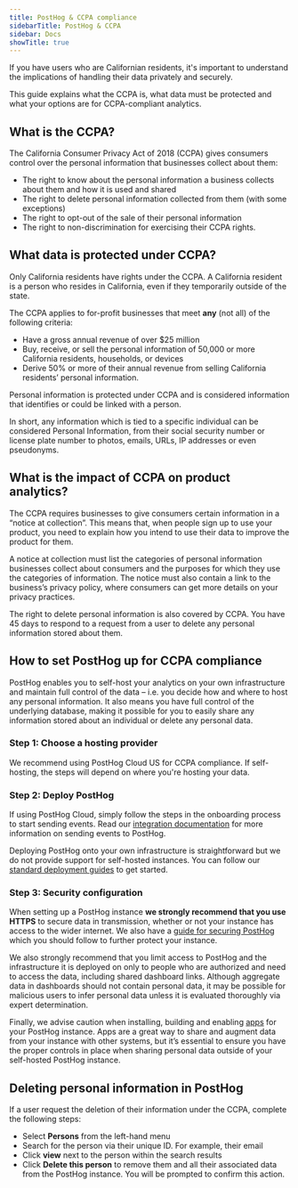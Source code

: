 ```yaml
---
title: PostHog & CCPA compliance
sidebarTitle: PostHog & CCPA
sidebar: Docs
showTitle: true
---
```


If you have users who are Californian residents, it's important to understand the implications of handling their data privately and securely.

This guide explains what the CCPA is, what data must be protected and what your options are for CCPA-compliant analytics. 

## What is the CCPA?

The California Consumer Privacy Act of 2018 (CCPA) gives consumers control over the personal information that businesses collect about them:

* The right to know about the personal information a business collects about them and how it is used and shared
* The right to delete personal information collected from them (with some exceptions)
* The right to opt-out of the sale of their personal information
* The right to non-discrimination for exercising their CCPA rights.

## What data is protected under CCPA?

Only California residents have rights under the CCPA. A California resident is a person who resides in California, even if they temporarily outside of the state.

The CCPA applies to for-profit businesses that meet **any** (not all) of the following criteria:

* Have a gross annual revenue of over $25 million
* Buy, receive, or sell the personal information of 50,000 or more California residents, households, or devices
* Derive 50% or more of their annual revenue from selling California residents’ personal information.

Personal information is protected under CCPA and is considered information that identifies or could be linked with a person.

In short, any information which is tied to a specific individual can be considered Personal Information, from their social security number or license plate number to photos, emails, URLs, IP addresses or even pseudonyms.

## What is the impact of CCPA on product analytics?

The CCPA requires businesses to give consumers certain information in a “notice at collection”. This means that, when people sign up to use your product, you need to explain how you intend to use their data to improve the product for them.

A notice at collection must list the categories of personal information businesses collect about consumers and the purposes for which they use the categories of information. The notice must also contain a link to the business’s privacy policy, where consumers can get more details on your privacy practices.

The right to delete personal information is also covered by CCPA. You have 45 days to respond to a request from a user to delete any personal information stored about them.

## How to set PostHog up for CCPA compliance

PostHog enables you to self-host your analytics on your own infrastructure and maintain full control of the data – i.e. you decide how and where to host any personal information. It also means you have full control of the underlying database, making it possible for you to easily share any information stored about an individual or delete any personal data. 

### Step 1: Choose a hosting provider

We recommend using PostHog Cloud US for CCPA compliance. If self-hosting, the steps will depend on where you're hosting your data. 

### Step 2: Deploy PostHog

If using PostHog Cloud, simply follow the steps in the onboarding process to start sending events. Read our [integration documentation](/docs/integrate) for more information on sending events to PostHog.

Deploying PostHog onto your own infrastructure is straightforward but we do not provide support for self-hosted instances. You can follow our [standard deployment guides](https://posthog.com/docs/self-host) to get started. 

### Step 3: Security configuration

When setting up a PostHog instance **we strongly recommend that you use HTTPS** to secure data in transmission, whether or not your instance has access to the wider internet. We also have a [guide for securing PostHog](https://posthog.com/docs/self-host/configure/securing-posthog) which you should follow to further protect your instance.

We also strongly recommend that you limit access to PostHog and the infrastructure it is deployed on only to people who are authorized and need to access the data, including shared dashboard links. Although aggregate data in dashboards should not contain personal data, it may be possible for malicious users to infer personal data unless it is evaluated thoroughly via expert determination.

Finally, we advise caution when installing, building and enabling [apps](/docs/apps) for your PostHog instance. Apps are a great way to share and augment data from your instance with other systems, but it’s essential to ensure you have the proper controls in place when sharing personal data outside of your self-hosted PostHog instance.

## Deleting personal information in PostHog

If a user request the deletion of their information under the CCPA, complete the following steps:

- Select **Persons** from the left-hand menu
- Search for the person via their unique ID. For example, their email
- Click **view** next to the person within the search results
- Click **Delete this person** to remove them and all their associated data from the PostHog instance. You will be prompted to confirm this action.
